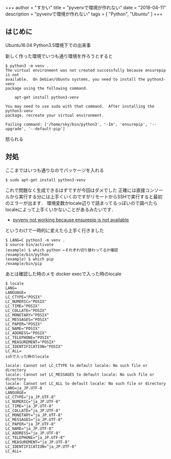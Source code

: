 +++
author = "すかい"
title = "pyvenvで環境が作れない"
date = "2018-04-11"
description = "pyvenvで環境が作れない"
tags = [
    "Python",
    "Ubuntu"
]
+++

## はじめに

Ubuntu16.04 Python3.5環境下での出来事

新しく作った環境でいつも通り環境を作ろうとすると

```
$ python3 -m venv .
The virtual environment was not created successfully because ensurepip is not
available.  On Debian/Ubuntu systems, you need to install the python3-venv
package using the following command.

    apt-get install python3-venv

You may need to use sudo with that command.  After installing the python3-venv
package, recreate your virtual environment.

Failing command: ['/home/sky/bin/python3', '-Im', 'ensurepip', '--upgrade', '--default-pip']
```

怒られる

## 対処

ここまではいつも通りなのでパッケージを入れる

```
$ sudo apt-get install python3-venv
```

これで問題なく生成できるはずですが今回はダメでした
正確には直接コンソールから実行する分には上手くいくのですがリモートからSSHで実行すると最初のエラーが出ます．
環境変数かlocale辺りで詰まってるっぽいので調べたらlocaleによって上手くいかないことがあるみたいです．

- [pyvenv not working because ensurepip is not available](https://stackoverflow.com/questions/39539110/pyvenv-not-working-because-ensurepip-is-not-available)

というわけで一時的に変えたら上手く行きました

```
$ LANG=C python3 -m venv .
$ source bin/activate
(example) $ which python ←それぞれ切り替わってるか確認
/example/bin/python
(example) $ which pip
/example/bin/pip
```

あとは確認した時のメモ
docker execで入った時のlocale

```
$ locale
LANG=
LANGUAGE=
LC_CTYPE="POSIX"
LC_NUMERIC="POSIX"
LC_TIME="POSIX"
LC_COLLATE="POSIX"
LC_MONETARY="POSIX"
LC_MESSAGES="POSIX"
LC_PAPER="POSIX"
LC_NAME="POSIX"
LC_ADDRESS="POSIX"
LC_TELEPHONE="POSIX"
LC_MEASUREMENT="POSIX"
LC_IDENTIFICATION="POSIX"
LC_ALL=
sshで入った時のlocale

locale: Cannot set LC_CTYPE to default locale: No such file or directory
locale: Cannot set LC_MESSAGES to default locale: No such file or directory
locale: Cannot set LC_ALL to default locale: No such file or directory
LANG=ja_JP.UTF-8
LANGUAGE=
LC_CTYPE="ja_JP.UTF-8"
LC_NUMERIC="ja_JP.UTF-8"
LC_TIME="ja_JP.UTF-8"
LC_COLLATE="ja_JP.UTF-8"
LC_MONETARY="ja_JP.UTF-8"
LC_MESSAGES="ja_JP.UTF-8"
LC_PAPER="ja_JP.UTF-8"
LC_NAME="ja_JP.UTF-8"
LC_ADDRESS="ja_JP.UTF-8"
LC_TELEPHONE="ja_JP.UTF-8"
LC_MEASUREMENT="ja_JP.UTF-8"
LC_IDENTIFICATION="ja_JP.UTF-8"
LC_ALL=
```
